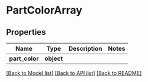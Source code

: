 # PartColorArray

## Properties
Name | Type | Description | Notes
------------ | ------------- | ------------- | -------------
**part_color** | **object** |  | 

[[Back to Model list]](../README.md#documentation-for-models) [[Back to API list]](../README.md#documentation-for-api-endpoints) [[Back to README]](../README.md)

